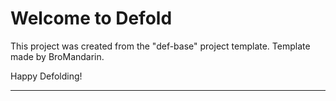 # Welcome to Defold

This project was created from the "def-base" project template.
Template made by BroMandarin.

Happy Defolding!

---